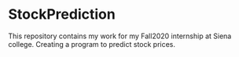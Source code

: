 # StockPrediction
This repository contains my work for my Fall2020 internship at Siena college. Creating a program to predict stock prices.
